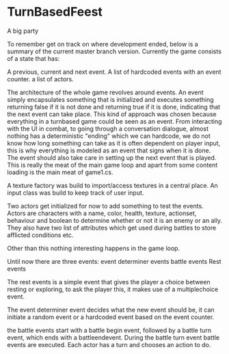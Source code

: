 # TurnBasedFeest
A big party

To remember get on track on where development ended, below is a summary of the current master branch version.
Currently the game consists of a state that has:

A previous, current and next event.
A list of hardcoded events with an event counter.
a list of actors.

The architecture of the whole game revolves around events. An event simply encapsulates something that is initialized and executes something returning false if it is not done and returning true if it is done, indicating that the next event can take place. This kind of approach was chosen because everything in a turnbased game could be seen as an event. From interacting with the UI in combat, to going through a conversation dialogue, almost nothing has a deterministic "ending" which we can hardcode, we do not know how long something can take as it is often dependent on player input, this is why everything is modeled as an event that signs when it is done. The event should also take care in setting up the next event that is played.
This is really the meat of the main game loop and apart from some content loading is the main meat of game1.cs.

A texture factory was build to import/access textures in a central place.
An input class was build to keep track of user input.

Two actors get initialized for now to add something to test the events. Actors are characters with a name, color, health, texture, actionset, behaviour and boolean to determine whether or not it is an enemy or an ally. They also have two list of attributes which get used during battles to store afflicted conditions etc.

Other than this nothing interesting happens in the game loop.

Until now there are three events:
event determiner events
battle events
Rest events

The rest events is a simple event that gives the player a choice between resting or exploring, to ask the player this, it makes use of a multiplechoice event.

The event determiner event decides what the new event should be, it can initiate a random event or a hardcoded event based on the event counter.

the battle events start with a battle begin event, followed by a battle turn event, which ends with a battleendevent.
During the battle turn event battle events are executed. Each actor has a turn and chooses an action to do.
